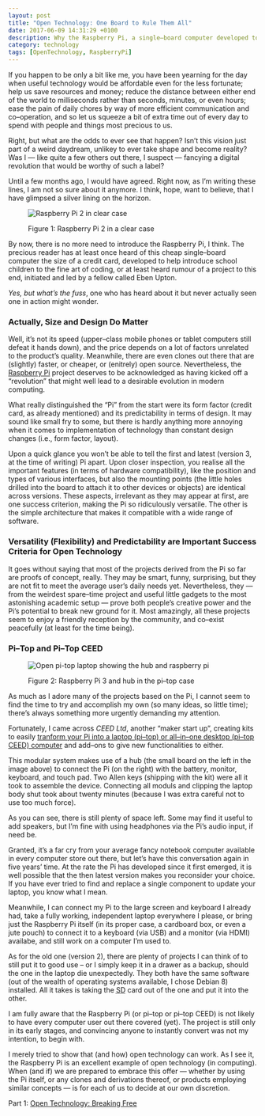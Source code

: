 ```yaml
---
layout: post
title: "Open Technology: One Board to Rule Them All"
date: 2017-06-09 14:31:29 +0100
description: Why the Raspberry Pi, a single–board computer developed to teach school children the fine art of coding, is a practical example of how open technology could work; discussing the pi-top and pi-top Ceed.
category: technology
tags: [OpenTechnology, RaspberryPi]
---
```

If you happen to be only a bit like me, you have been yearning for the day when useful technology would be affordable even for the less fortunate; help us save resources and money; reduce the distance between either end of the world to milliseconds rather than seconds, minutes, or even hours; ease the pain of daily chores by way of more efficient communication and co–operation, and so let us squeeze a bit of extra time out of every day to spend with people and things most precious to us.<!--more-->

Right, but what are the odds to ever see that happen? Isn’t this vision just part of a weird daydream, unlikey to ever take shape and become reality? Was I — like quite a few others out there, I suspect — fancying a digital revolution that would be worthy of such a label?

Until a few months ago, I would have agreed. Right now, as I’m writing these lines, I am not so sure about it anymore. I think, hope, want to believe, that I have glimpsed a silver lining on the horizon.

<figure>
<p><img src="{{site.baseurl}}/assets/images/raspberrypi2clearcase.jpg" alt="Raspberry Pi 2 in clear case" /></p>
<figcaption><p>Figure 1: Raspberry Pi 2 in a clear case</p></figcaption>
</figure>

By now, there is no more need to introduce the Raspberry Pi, I think. The precious reader has at least once heard of this cheap single–board computer the size of a credit card, developed to help introduce school children to the fine art of coding, or at least heard rumour of a project to this end, initiated and led by a fellow called Eben Upton.

_Yes, but what’s the fuss_, one who has heard about it but never actually seen one in action might wonder.

<h3>Actually, Size and Design Do Matter</h3>

Well, it’s not its speed (upper–class mobile phones or tablet computers still defeat it hands down), and the price depends on a lot of factors unrelated to the product’s quality. Meanwhile, there are even clones out there that are (slightly) faster, or cheaper, or (enitrely) open source. Nevertheless, the <a href="http://raspberrypi.org/">Raspberry Pi</a> project deserves to be acknowledged as having kicked off a “revolution” that might well lead to a desirable evolution in modern computing.

What really distinguished the “Pi” from the start were its form factor (credit card, as already mentioned) and its predictability in terms of design. It may sound like small fry to some, but there is hardly anything more annoying when it comes to implementation of technology than constant design changes (<abbr>i.e.</abbr>, form factor, layout).

Upon a quick glance you won’t be able to tell the first and latest (version 3, at the time of writing) Pi apart. Upon closer inspection, you realise all the important features (in terms of hardware compatibility), like the position and types of various interfaces, but also the mounting points (the little holes drilled into the board to attach it to other devices or objects) are identical across versions. These aspects, irrelevant as they may appear at first, are one success criterion, making the Pi so ridiculously versatile. The other is the simple architecture that makes it compatible with a wide range of software.

<h3>Versatility (Flexibility) and Predictability are Important Success Criteria for Open Technology</h3>

It goes without saying that most of the projects derived from the Pi so far are proofs of concept, really. They may be smart, funny, surprising, but they are not fit to meet the average user’s daily needs yet. Nevertheless, they — from the weirdest spare–time project and useful little gadgets to the most astonishing academic setup — prove both people’s creative power and the Pi’s potential to break new ground for it. Most amazingly, all these projects seem to enjoy a friendly reception by the community, and co–exist peacefully (at least for the time being).

<h3>Pi–Top and Pi–Top CEED</h3>

<figure>
<p><img src="{{site.baseurl}}/assets/images/pi-topwhubandraspi3.jpg" alt="Open pi-top laptop showing the hub and raspberry pi" /></p>
<figcaption><p>Figure 2: Raspberry Pi 3 and hub in the pi–top case</p></figcaption>
</figure>

As much as I adore many of the projects based on the Pi, I cannot seem to find the time to try and accomplish my own (so many ideas, so little time); there’s always something more urgently demanding my attention.

Fortunately, I came across <em>CEED <abbr>Ltd</abbr></em>, another “maker start up”, creating kits to easily <a rel="external" href="https://pi-top.com/">tranform your Pi into a laptop (pi–top) or all–in–one desktop (pi–top CEED) computer</a> and add–ons to give new functionalities to either.

This modular system makes use of a hub (the small board on the left in the image above) to connect the Pi (on the right) with the battery, monitor, keyboard, and touch pad. Two Allen keys (shipping with the kit) were all it took to assemble the device. Connecting all moduls and clipping the laptop body shut took about twenty minutes (because I was extra careful not to use too much force).

As you can see, there is still plenty of space left. Some may find it useful to add speakers, but I’m fine with using headphones via the Pi’s audio input, if need be.

Granted, it’s a far cry from your average fancy notebook computer available in every computer store out there, but let’s have this conversation again in five years’ time. At the rate the Pi has developed since it first emerged, it is well possible that the then latest version makes you reconsider your choice. If you have ever tried to find and replace a single component to update your laptop, you know what I mean.

Meanwhile, I can connect my Pi to the large screen and keyboard I already had, take a fully working, independent laptop everywhere I please, or bring just the Raspberry Pi itself (in its proper case, a cardboard box, or even a jute pouch) to connect it to a keyboard (via <abbr>USB</abbr>) and a monitor (via <abbr>HDMI</abbr>) availabe, and still work on a computer I’m used to.

As for the old one (version 2), there are plenty of projects I can think of to still put it to good use – or I simply keep it in a drawer as a backup, should the one in the laptop die unexpectedly. They both have the same software (out of the wealth of operating systems available, I chose Debian 8) installed. All it takes is taking the <abbr title="Secure Digital">SD</abbr> card out of the one and put it into the other.

I am fully aware that the Raspberry Pi (or pi–top or pi–top CEED) is not likely to have every computer user out there covered (yet). The project is still only in its early stages, and convincing anyone to instantly convert was not my intention, to begin with.

I merely tried to show that (and how) open technology can work. As I see it, the Raspberry Pi is an excellent example of open technology (in computing). When (and if) we are prepared to embrace this offer — whether by using the Pi itself, or any clones and derivations thereof, or products employing similar concepts — is for each of us to decide at our own discretion.

Part 1: <a href="{{ site.baseurl }}{% post_url 2017-06-05-open-technology-breaking-free %}">Open Technology: Breaking Free</a>
